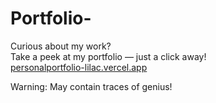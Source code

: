 # **Portfolio-**

Curious about my work?  
Take a peek at my portfolio — just a click away!  
[personalportfolio-lilac.vercel.app](https://personalportfolio-lilac.vercel.app/)

Warning: May contain traces of genius!
